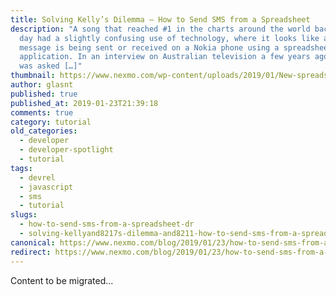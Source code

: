 ```yaml
---
title: Solving Kelly’s Dilemma – How to Send SMS from a Spreadsheet
description: "A song that reached #1 in the charts around the world back in the
  day had a slightly confusing use of technology, where it looks like a text
  message is being sent or received on a Nokia phone using a spreadsheet
  application. In an interview on Australian television a few years ago, Nelly
  was asked […]"
thumbnail: https://www.nexmo.com/wp-content/uploads/2019/01/New-spreadsheet-who-dis.png
author: glasnt
published: true
published_at: 2019-01-23T21:39:18
comments: true
category: tutorial
old_categories:
  - developer
  - developer-spotlight
  - tutorial
tags:
  - devrel
  - javascript
  - sms
  - tutorial
slugs:
  - how-to-send-sms-from-a-spreadsheet-dr
  - solving-kellyand8217s-dilemma-and8211-how-to-send-sms-from-a-spreadsheet
canonical: https://www.nexmo.com/blog/2019/01/23/how-to-send-sms-from-a-spreadsheet-dr
redirect: https://www.nexmo.com/blog/2019/01/23/how-to-send-sms-from-a-spreadsheet-dr
---
```

Content to be migrated...